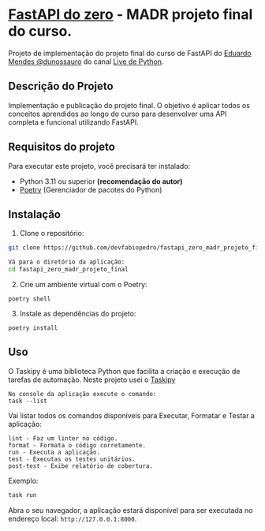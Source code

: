 # [FastAPI do zero](https://fastapidozero.dunossauro.com/) - MADR projeto final do curso.

Projeto de implementação do projeto final do curso de FastAPI do [Eduardo Mendes @dunossauro](https://github.com/dunossauro/fastapi-do-zero) do canal [Live de Python](https://www.youtube.com/@Dunossauro).

 
## Descrição do Projeto

Implementação e publicação do projeto final.
O objetivo é aplicar todos os conceitos aprendidos ao longo do curso para desenvolver uma API completa e funcional utilizando FastAPI.

## Requisitos do projeto

Para executar este projeto, você precisará ter instalado:

- Python 3.11 ou superior **(recomendação do autor)**
- [Poetry](https://python-poetry.org/) (Gerenciador de pacotes do Python)

## Instalação

1. Clone o repositório:

```bash
git clone https://github.com/devfabiopedro/fastapi_zero_madr_projeto_final.git
```
```bash
Vá para o diretório da aplicação:
cd fastapi_zero_madr_projeto_final
```

2. Crie um ambiente virtual com o Poetry:

```
poetry shell
```

3. Instale as dependências do projeto:

```
poetry install
```

## Uso
O Taskipy é uma biblioteca Python que facilita a criação e execução de tarefas de automação.
Neste projeto usei o [Taskipy](https://pypi.org/project/taskipy/)

```
No console da aplicação execute o comando:
task --list
```
Vai listar todos os comandos disponíveis para Executar, Formatar e Testar a aplicação:
```
lint - Faz um linter no código.
format - Formata o código corretamente.
run - Executa a aplicação.
test - Executas os testes unitários.
post-test - Exibe relatório de cobertura.
```

Exemplo:
```bash
task run
```

Abra o seu navegador, a aplicação estará disponível para ser executada no endereço local: `http://127.0.0.1:8000`.
